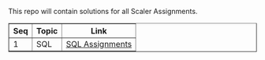 <html>
    <body>
        <p>This repo will contain solutions for all Scaler Assignments.</p>
        <table border="1">
            <tr>
                <th>Seq</th>
                <th>Topic</th>
                <th>Link</th>
            </tr>
            <tr>
                <td>1</td>
                <td>SQL</td>
                <td><a href="https://github.com/priyeshyadav/scaler_Assignments/tree/main/SQL" target="_blank">SQL Assignments</a></td>
            </tr>
        </table>
    </body>
</html>
